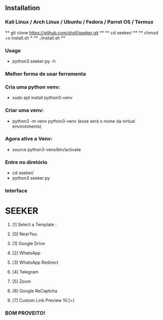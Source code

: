 ## Installation

### Kali Linux / Arch Linux / Ubuntu / Fedora / Parrot OS / Termux

** git clone https://github.com/shxll/seeker.git **
** cd seeker/ **
** chmod +x install.sh *
** ./install.sh **

### Usage

- python3 seeker.py -h

### Melhor forma de usar ferramenta 

### Cria uma python venv:
- sudo apt install python3-venv

### Criar uma venv:
- python3 -m venv python3-venv (esse será o nome da virtual environments)

### Agora ative a Venv:
- source python3-venv/bin/activate

### Entre no diretório
- cd seeker/
- python3 seeker.py

### Interface
# SEEKER

1. [!] Select a Template :

2. [0] NearYou
3. [1] Google Drive
4. [2] WhatsApp
5. [3] WhatsApp Redirect
6. [4] Telegram
7. [5] Zoom
8. [6] Google ReCaptcha
9. [7] Custom Link Preview
10.[>] 

### BOM PROVEITO!


